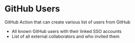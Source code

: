 # GitHub Users

GitHub Action that can create various list of users from GitHub

* All known GitHub users with their linked SSO accounts
* List of all external collaborators and who invited them
